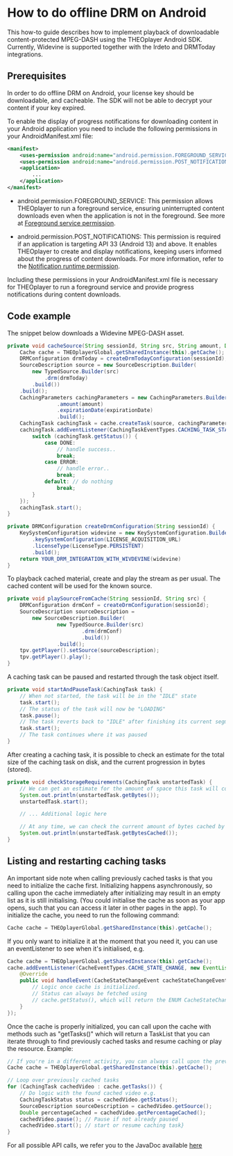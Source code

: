 # How to do offline DRM on Android

This how-to guide describes how to implement playback of downloadable content-protected MPEG-DASH using the THEOplayer Android SDK. Currently, Widevine is supported together with the Irdeto and DRMToday integrations.

## Prerequisites

In order to do offline DRM on Android, your license key should be downloadable, and cacheable. The SDK will not be able to decrypt your content if your key expired.

To enable the display of progress notifications for downloading content in your Android application you need to include the following permissions in your AndroidManifest.xml file:

```xml
<manifest>
    <uses-permission android:name="android.permission.FOREGROUND_SERVICE" />
    <uses-permission android:name="android.permission.POST_NOTIFICATIONS" />
    <application>
        ...
    </application>
</manifest>
```

- android.permission.FOREGROUND_SERVICE: This permission allows THEOplayer to run a foreground service, ensuring uninterrupted content downloads even when the application is not in the foreground. See more at [Foreground service permission](https://developer.android.com/guide/components/foreground-services#request-foreground-service-permissions).

- android.permission.POST_NOTIFICATIONS: This permission is required if an application is targeting API 33 (Android 13) and above. It enables THEOplayer to create and display notifications, keeping users informed about the progress of content downloads. For more information, refer to the [Notification runtime permission](https://developer.android.com/develop/ui/views/notifications/notification-permission).

Including these permissions in your AndroidManifest.xml file is necessary for THEOplayer to run a foreground service and provide progress notifications during content downloads.

## Code example

The snippet below downloads a Widevine MPEG-DASH asset.

```java
private void cacheSource(String sessionId, String src, String amount, Date expirationDate) {
    Cache cache = THEOplayerGlobal.getSharedInstance(this).getCache();
    DRMConfiguration drmToday = createDrmTodayConfiguration(sessionId);
    SourceDescription source = new SourceDescription.Builder(
        new TypedSource.Builder(src)
            .drm(drmToday)
        .build())
    .build();
    CachingParameters cachingParameters = new CachingParameters.Builder()
                .amount(amount)
                .expirationDate(expirationDate)
                .build();
    CachingTask cachingTask = cache.createTask(source, cachingParameters);
    cachingTask.addEventListener(CachingTaskEventTypes.CACHING_TASK_STATE_CHANGE, e -> {
        switch (cachingTask.getStatus()) {
            case DONE:
                // handle success..
                break;
            case ERROR:
                // handle error..
                break;
            default: // do nothing
                break;
        }
    });
    cachingTask.start();
}

private DRMConfiguration createDrmConfiguration(String sessionId) {
    KeySystemConfiguration widevine = new KeySystemConfiguration.Builder()
        .keySystemConfiguration(LICENSE_ACQUISITION_URL)
        .licenseType(LicenseType.PERSISTENT)
        .build();
    return YOUR_DRM_INTEGRATION_WITH_WIVDEVINE(widevine)
}
```

To playback cached material, create and play the stream as per usual. The cached content will be used for the known source.

```java
private void playSourceFromCache(String sessionId, String src) {
    DRMConfiguration drmConf = createDrmConfiguration(sessionId);
    SourceDescription sourceDescription =
        new SourceDescription.Builder(
                new TypedSource.Builder(src)
                        .drm(drmConf)
                        .build())
                .build();
    tpv.getPlayer().setSource(sourceDescription);
    tpv.getPlayer().play();
}
```

A caching task can be paused and restarted through the task object itself.

```java
private void startAndPauseTask(CachingTask task) {
    // When not started, the task will be in the "IDLE" state
    task.start();
    // The status of the task will now be "LOADING"
    task.pause();
    // The task reverts back to "IDLE" after finishing its current segment download
    task.start();
    // The task continues where it was paused
}
```

After creating a caching task, it is possible to check an estimate for the total size of the caching task on disk, and the current progression in bytes (stored).

```java
private void checkStorageRequirements(CachingTask unstartedTask) {
    // We can get an estimate for the amount of space this task will consume. This will be ready once the manifest is preprocessed when the task is created. Starting is not necessary.
    System.out.println(unstartedTask.getBytes());
    unstartedTask.start();

    // ... Additional logic here

    // At any time, we can check the current amount of bytes cached by the task
    System.out.println(unstartedTask.getBytesCached());
}
```

## Listing and restarting caching tasks

An important side note when calling previously cached tasks is that you need to initialize the cache first. Initializing happens asynchronously, so calling upon the cache immediately after initializing may result in an empty list as it is still initialising. (You could initialise the cache as soon as your app opens, such that you can access it later in other pages in the app).
To initialize the cache, you need to run the following command:

```java
Cache cache = THEOplayerGlobal.getSharedInstance(this).getCache();
```

If you only want to initialize it at the moment that you need it, you can use an eventListener to see when it's initialised, e.g.

```java
Cache cache = THEOplayerGlobal.getSharedInstance(this).getCache();
cache.addEventListener(CacheEventTypes.CACHE_STATE_CHANGE, new EventListener<CacheStateChangeEvent>() {
    @Override
    public void handleEvent(CacheStateChangeEvent cacheStateChangeEvent) {
        // Logic once cache is initialized.
        // Status can always be fetched using
        // cache.getStatus(), which will return the ENUM CacheStateChangeEvent.INITIALISED or CacheStateChangeEvent.UNINITIALISED
    }
});
```

Once the cache is properly initialized, you can call upon the cache with methods such as "getTasks()" which will return a TaskList that you can iterate through to find previously cached tasks and resume caching or play the resource. Example:

```java
// If you're in a different activity, you can always call upon the previously initialized cache
Cache cache = THEOplayerGlobal.getSharedInstance(this).getCache();

// Loop over previously cached tasks
for (CachingTask cachedVideo : cache.getTasks()) {
    // Do logic with the found cached video e.g.
    CachingTaskStatus status = cachedVideo.getStatus();
    SourceDescription sourceDescription = cachedVideo.getSource();
    Double percentageCached = cachedVideo.getPercentageCached();
    cachedVideo.pause(); // Pause if not already paused
    cachedVideo.start(); // start or resume caching task}
}
```

For all possible API calls, we refer you to the JavaDoc available [here](pathname:///theoplayer/v7/api-reference/android/com/theoplayer/android/api/cache/package-summary.html)
